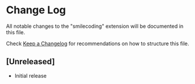 # Change Log
All notable changes to the "smilecoding" extension will be documented in this file.

Check [Keep a Changelog](http://keepachangelog.com/) for recommendations on how to structure this file.

## [Unreleased]
- Initial release